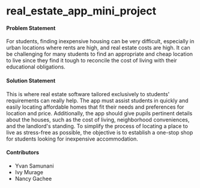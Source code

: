 # real_estate_app_mini_project

#### Problem Statement
For students, finding inexpensive housing can be very difficult, especially in urban locations where rents are high, and real estate costs are high. It can be challenging for many students to find an appropriate and cheap location to live since they find it tough to reconcile the cost of living with their educational obligations. 


#### Solution Statement
This is where real estate software tailored exclusively to students' requirements can really help. The app must assist students in quickly and easily locating affordable homes that fit their needs and preferences for location and price. Additionally, the app should give pupils pertinent details about the houses, such as the cost of living, neighborhood conveniences, and the landlord's standing. To simplify the process of locating a place to live as stress-free as possible, the objective is to establish a one-stop shop for students looking for inexpensive accommodation.

####



#### Contributors
* Yvan Samunani
* Ivy Murage
* Nancy Gachee


